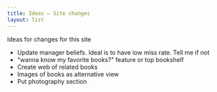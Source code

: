 ```yaml
---
title: Ideas — Site changes
layout: list
---
```


Ideas for changes for this site

- Update manager beliefs. Ideal is to have low miss rate. Tell me if not
- "wanna know my favorite books?" feature or top bookshelf
- Create web of related books
- Images of books as alternative view
- Put photography section